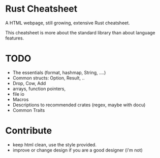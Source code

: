 

Rust Cheatsheet
===============

A HTML webpage, still growing, extensive Rust cheatsheet.

This cheatsheet is more about the standard library than about language features.

# TODO

 * The essentials (format, hashmap, String, ....)
 * Common structs: Option, Result, ..
 * Drop, Cow, Add
 * arrays, function pointers, 
 * file io
 * Macros
 * Descriptions to recommended crates (regex, maybe with docu)
 * Common Traits

# Contribute

 * keep html clean, use the style provided.
 * improve or change design if you are a good designer (i'm not)
